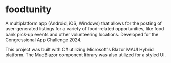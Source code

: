 # foodtunity
A multiplatform app (Android, iOS, Windows) that allows for the posting of user-generated listings for a variety of food-related opportunities, like food bank pick-up events and other volunteering locations. Developed for the Congressional App Challenge 2024.

This project was built with C# utilizing Microsoft's Blazor MAUI Hybrid platform. The MudBlazor component library was also utilized for a styled UI. 
